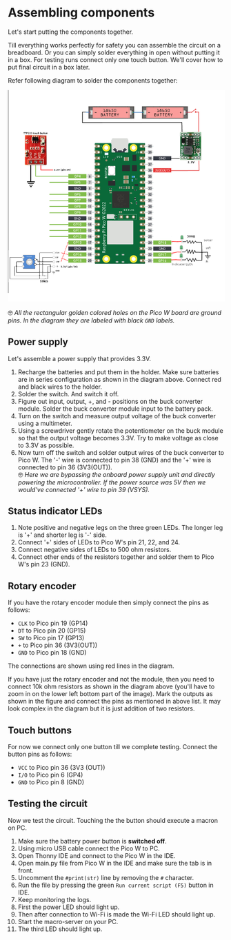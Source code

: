 # Assembling components

Let's start putting the components together.

Till everything works perfectly for safety you can assemble the circuit on a breadboard. Or you can simply solder everything in open without putting it in a box. For testing runs connect only one touch button. We'll cover how to put final circuit in a box later.

Refer following diagram to solder the components together:

![Circuit](assets/circuit_complete.png)

🤓 _All the rectangular golden colored holes on the Pico W board are ground pins. In the diagram they are labeled with black `GND` labels._

## Power supply

Let's assemble a power supply that provides 3.3V.

1. Recharge the batteries and put them in the holder. Make sure batteries are in series configuration as shown in the diagram above. Connect red and black wires to the holder.
2. Solder the switch. And switch it off.
3. Figure out input, output, +, and - positions on the buck converter module. Solder the buck converter module input to the battery pack.
4. Turn on the switch and measure output voltage of the buck converter using a multimeter.
5. Using a screwdriver gently rotate the potentiometer on the buck module so that the output voltage becomes 3.3V. Try to make voltage as close to 3.3V as possible.
6. Now turn off the switch and solder output wires of the buck converter to Pico W. The '-' wire is connected to pin 38 (GND) and the '+' wire is connected to pin 36 (3V3(OUT)).\
🤓 _Here we are bypassing the onboard power supply unit and directly powering the microcontroller. If the power source was 5V then we would've connected '+' wire to pin 39 (VSYS)._

## Status indicator LEDs

1. Note positive and negative legs on the three green LEDs. The longer leg is '+' and shorter leg is '-' side.
2. Connect '+' sides of LEDs to Pico W's pin 21, 22, and 24.
3. Connect negative sides of LEDs to 500 ohm resistors.
4. Connect other ends of the resistors together and solder them to Pico W's pin 23 (GND).

## Rotary encoder

If you have the rotary encoder module then simply connect the pins as follows:

- `CLK` to Pico pin 19 (GP14)
- `DT` to Pico pin 20 (GP15)
- `SW` to Pico pin 17 (GP13)
- `+` to Pico pin 36 (3V3(OUT))
- `GND` to Pico pin 18 (GND)

The connections are shown using red lines in the diagram.

If you have just the rotary encoder and not the module, then you need to connect 10k ohm resistors as shown in the diagram above (you'll have to zoom in on the lower left bottom part of the image). Mark the outputs as shown in the figure and connect the pins as mentioned in above list. It may look complex in the diagram but it is just addition of two resistors.

## Touch buttons

For now we connect only one button till we complete testing. Connect the button pins as follows:

- `VCC` to Pico pin 36 (3V3 (OUT))
- `I/O` to Pico pin 6 (GP4)
- `GND` to Pico pin 8 (GND)

## Testing the circuit

Now we test the circuit. Touching the the button should execute a macron on PC.

1. Make sure the battery power button is **switched off**.
2. Using micro USB cable connect the Pico W to PC.
3. Open Thonny IDE and connect to the Pico W in the IDE.
4. Open main.py file from Pico W in the IDE and make sure the tab is in front.
5. Uncomment the `#print(str)` line by removing the `#` character.
6. Run the file by pressing the green `Run current script (F5)` button in IDE.
7. Keep monitoring the logs.
8. First the power LED should light up.
9. Then after connection to Wi-Fi is made the Wi-Fi LED should light up.
10. Start the macro-server on your PC.
11. The third LED should light up.


